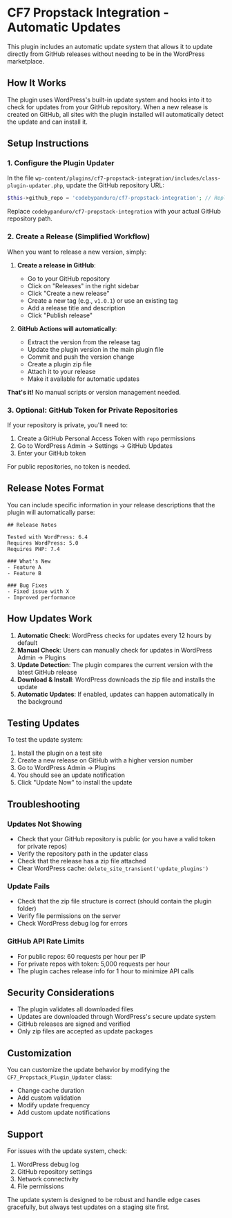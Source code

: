 # CF7 Propstack Integration - Automatic Updates

This plugin includes an automatic update system that allows it to update directly from GitHub releases without needing to be in the WordPress marketplace.

## How It Works

The plugin uses WordPress's built-in update system and hooks into it to check for updates from your GitHub repository. When a new release is created on GitHub, all sites with the plugin installed will automatically detect the update and can install it.

## Setup Instructions

### 1. Configure the Plugin Updater

In the file `wp-content/plugins/cf7-propstack-integration/includes/class-plugin-updater.php`, update the GitHub repository URL:

```php
$this->github_repo = 'codebypanduro/cf7-propstack-integration'; // Replace with your actual repo
```

Replace `codebypanduro/cf7-propstack-integration` with your actual GitHub repository path.

### 2. Create a Release (Simplified Workflow)

When you want to release a new version, simply:

1. **Create a release in GitHub**:

   - Go to your GitHub repository
   - Click on "Releases" in the right sidebar
   - Click "Create a new release"
   - Create a new tag (e.g., `v1.0.1`) or use an existing tag
   - Add a release title and description
   - Click "Publish release"

2. **GitHub Actions will automatically**:
   - Extract the version from the release tag
   - Update the plugin version in the main plugin file
   - Commit and push the version change
   - Create a plugin zip file
   - Attach it to your release
   - Make it available for automatic updates

**That's it!** No manual scripts or version management needed.

### 3. Optional: GitHub Token for Private Repositories

If your repository is private, you'll need to:

1. Create a GitHub Personal Access Token with `repo` permissions
2. Go to WordPress Admin → Settings → GitHub Updates
3. Enter your GitHub token

For public repositories, no token is needed.

## Release Notes Format

You can include specific information in your release descriptions that the plugin will automatically parse:

```
## Release Notes

Tested with WordPress: 6.4
Requires WordPress: 5.0
Requires PHP: 7.4

### What's New
- Feature A
- Feature B

### Bug Fixes
- Fixed issue with X
- Improved performance
```

## How Updates Work

1. **Automatic Check**: WordPress checks for updates every 12 hours by default
2. **Manual Check**: Users can manually check for updates in WordPress Admin → Plugins
3. **Update Detection**: The plugin compares the current version with the latest GitHub release
4. **Download & Install**: WordPress downloads the zip file and installs the update
5. **Automatic Updates**: If enabled, updates can happen automatically in the background

## Testing Updates

To test the update system:

1. Install the plugin on a test site
2. Create a new release on GitHub with a higher version number
3. Go to WordPress Admin → Plugins
4. You should see an update notification
5. Click "Update Now" to install the update

## Troubleshooting

### Updates Not Showing

- Check that your GitHub repository is public (or you have a valid token for private repos)
- Verify the repository path in the updater class
- Check that the release has a zip file attached
- Clear WordPress cache: `delete_site_transient('update_plugins')`

### Update Fails

- Check that the zip file structure is correct (should contain the plugin folder)
- Verify file permissions on the server
- Check WordPress debug log for errors

### GitHub API Rate Limits

- For public repos: 60 requests per hour per IP
- For private repos with token: 5,000 requests per hour
- The plugin caches release info for 1 hour to minimize API calls

## Security Considerations

- The plugin validates all downloaded files
- Updates are downloaded through WordPress's secure update system
- GitHub releases are signed and verified
- Only zip files are accepted as update packages

## Customization

You can customize the update behavior by modifying the `CF7_Propstack_Plugin_Updater` class:

- Change cache duration
- Add custom validation
- Modify update frequency
- Add custom update notifications

## Support

For issues with the update system, check:

1. WordPress debug log
2. GitHub repository settings
3. Network connectivity
4. File permissions

The update system is designed to be robust and handle edge cases gracefully, but always test updates on a staging site first.
